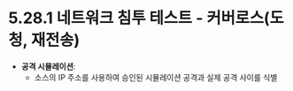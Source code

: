 # 5.28.1 네트워크 침투 테스트 - 커버로스(도청, 재전송)

- **공격 시뮬레이션**:
  - 소스의 IP 주소를 사용하여 승인된 시뮬레이션 공격과 실제 공격 사이를 식별
